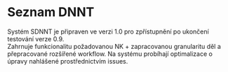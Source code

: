 # Seznam DNNT

Systém SDNNT je připraven ve verzi 1.0 pro zpřístupnění po ukončení testování verze 0.9.  
Zahrnuje funkcionalitu požadovanou NK + zapracovanou granularitu děl a přepracované rozšířené workflow.
Na systému probíhají optimalizace o úpravy nahlášené prostřednictvím issues.
